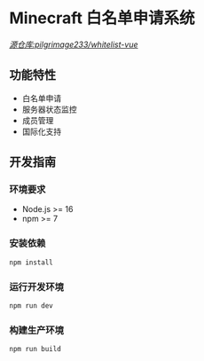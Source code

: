 # Minecraft 白名单申请系统
*[源仓库:pilgrimage233/whitelist-vue][1]*


  [1]: https://github.com/pilgrimage233/whitelist-vue

## 功能特性

- 白名单申请
- 服务器状态监控
- 成员管理
- 国际化支持

## 开发指南

### 环境要求

- Node.js >= 16
- npm >= 7

### 安装依赖

```bash
npm install
```

### 运行开发环境

```bash
npm run dev
```

### 构建生产环境

```bash
npm run build
```
